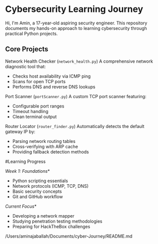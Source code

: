 # Cybersecurity Learning Journey

Hi, I'm Amin, a 17-year-old aspiring security engineer. This repository documents my hands-on approach to learning cybersecurity through practical Python projects.

## Core Projects

 Network Health Checker (`network_health.py`)
A comprehensive network diagnostic tool that:
- Checks host availability via ICMP ping
- Scans for open TCP ports
- Performs DNS and reverse DNS lookups

 Port Scanner (`portScanner.py`)
A custom TCP port scanner featuring:
- Configurable port ranges
- Timeout handling
- Clean terminal output

Router Locator (`router_finder.py`)
Automatically detects the default gateway IP by:
- Parsing network routing tables
- Cross-verifying with ARP cache
- Providing fallback detection methods

#Learning Progress

*Week 1: Foundations**
- Python scripting essentials
- Network protocols (ICMP, TCP, DNS)
- Basic security concepts
- Git and GitHub workflow

*Current Focus**
- Developing a network mapper
- Studying penetration testing methodologies
- Preparing for HackTheBox challenges




/Users/aminajaballah/Documents/cyber-Journey/README.md